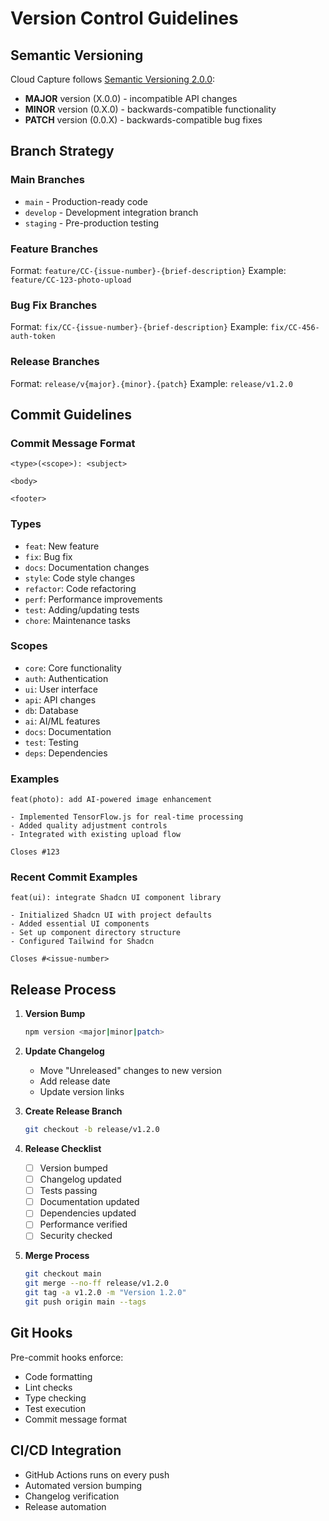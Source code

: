 # Version Control Guidelines

## Semantic Versioning
Cloud Capture follows [Semantic Versioning 2.0.0](https://semver.org/):

- **MAJOR** version (X.0.0) - incompatible API changes
- **MINOR** version (0.X.0) - backwards-compatible functionality
- **PATCH** version (0.0.X) - backwards-compatible bug fixes

## Branch Strategy

### Main Branches
- `main` - Production-ready code
- `develop` - Development integration branch
- `staging` - Pre-production testing

### Feature Branches
Format: `feature/CC-{issue-number}-{brief-description}`
Example: `feature/CC-123-photo-upload`

### Bug Fix Branches
Format: `fix/CC-{issue-number}-{brief-description}`
Example: `fix/CC-456-auth-token`

### Release Branches
Format: `release/v{major}.{minor}.{patch}`
Example: `release/v1.2.0`

## Commit Guidelines

### Commit Message Format
```
<type>(<scope>): <subject>

<body>

<footer>
```

### Types
- `feat`: New feature
- `fix`: Bug fix
- `docs`: Documentation changes
- `style`: Code style changes
- `refactor`: Code refactoring
- `perf`: Performance improvements
- `test`: Adding/updating tests
- `chore`: Maintenance tasks

### Scopes
- `core`: Core functionality
- `auth`: Authentication
- `ui`: User interface
- `api`: API changes
- `db`: Database
- `ai`: AI/ML features
- `docs`: Documentation
- `test`: Testing
- `deps`: Dependencies

### Examples
```
feat(photo): add AI-powered image enhancement

- Implemented TensorFlow.js for real-time processing
- Added quality adjustment controls
- Integrated with existing upload flow

Closes #123
```

### Recent Commit Examples
```
feat(ui): integrate Shadcn UI component library

- Initialized Shadcn UI with project defaults
- Added essential UI components
- Set up component directory structure
- Configured Tailwind for Shadcn

Closes #<issue-number>
```

## Release Process

1. **Version Bump**
   ```bash
   npm version <major|minor|patch>
   ```

2. **Update Changelog**
   - Move "Unreleased" changes to new version
   - Add release date
   - Update version links

3. **Create Release Branch**
   ```bash
   git checkout -b release/v1.2.0
   ```

4. **Release Checklist**
   - [ ] Version bumped
   - [ ] Changelog updated
   - [ ] Tests passing
   - [ ] Documentation updated
   - [ ] Dependencies updated
   - [ ] Performance verified
   - [ ] Security checked

5. **Merge Process**
   ```bash
   git checkout main
   git merge --no-ff release/v1.2.0
   git tag -a v1.2.0 -m "Version 1.2.0"
   git push origin main --tags
   ```

## Git Hooks
Pre-commit hooks enforce:
- Code formatting
- Lint checks
- Type checking
- Test execution
- Commit message format

## CI/CD Integration
- GitHub Actions runs on every push
- Automated version bumping
- Changelog verification
- Release automation 